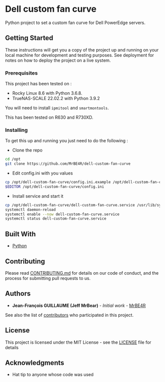 # Dell custom fan curve 

Python project to set a custom fan curve for Dell PowerEdge servers.

## Getting Started

These instructions will get you a copy of the project up and running on your local machine for development and testing purposes. See deployment for notes on how to deploy the project on a live system.

### Prerequisites

This project has been tested on :
 - Rocky Linux 8.6 with Python 3.6.8.
 - TrueNAS-SCALE 22.02.2 with Python 3.9.2

You will need to install `ipmitool` and `smartmontools`.

This has been tested on R630 and R730XD.

### Installing

To get this up and running you just need to do the following :

* Clone the repo
```bash
cd /opt
git clone https://github.com/MrBE4R/dell-custom-fan-curve
```
* Edit config.ini with you values
```bash
cp /opt/dell-custom-fan-curve/config.ini.example /opt/dell-custom-fan-curve/config.ini
$EDITOR /opt/dell-custom-fan-curve/config.ini
```
* Install service and start it
```bash
cp /opt/dell-custom-fan-curve/dell-custom-fan-curve.service /usr/lib/systemd/system/dell-custom-fan-curve.service
systemctl daemon-reload
systemctl enable --now dell-custom-fan-curve.service
systemctl status dell-custom-fan-curve.service
```

## Built With

* [Python](https://www.python.org/)

## Contributing

Please read [CONTRIBUTING.md](https://gist.github.com/PurpleBooth/b24679402957c63ec426) for details on our code of conduct, and the process for submitting pull requests to us.

## Authors

* **Jean-François GUILLAUME (Jeff MrBear)** - *Initial work* - [MrBE4R](https://github.com/MrBE4R)

See also the list of [contributors](https://github.com/MrBE4R/dell-custom-fan-curve/contributors) who participated in this project.

## License

This project is licensed under the MIT License - see the [LICENSE](LICENSE) file for details

## Acknowledgments

* Hat tip to anyone whose code was used
